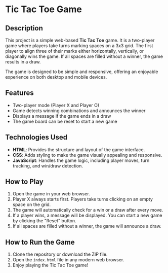 # Tic Tac Toe Game

## Description

This project is a simple web-based **Tic Tac Toe** game. It is a two-player game where players take turns marking spaces on a 3x3 grid. The first player to align three of their marks either horizontally, vertically, or diagonally wins the game. If all spaces are filled without a winner, the game results in a draw.

The game is designed to be simple and responsive, offering an enjoyable experience on both desktop and mobile devices.

## Features

- Two-player mode (Player X and Player O)
- Game detects winning combinations and announces the winner
- Displays a message if the game ends in a draw
- The game board can be reset to start a new game

## Technologies Used

- **HTML**: Provides the structure and layout of the game interface.
- **CSS**: Adds styling to make the game visually appealing and responsive.
- **JavaScript**: Handles the game logic, including player moves, turn tracking, and win/draw detection.

## How to Play

1. Open the game in your web browser.
2. Player X always starts first. Players take turns clicking on an empty space on the grid.
3. The game will automatically check for a win or a draw after every move.
4. If a player wins, a message will be displayed. You can start a new game by clicking the "Reset" button.
5. If all spaces are filled without a winner, the game will announce a draw.

## How to Run the Game

1. Clone the repository or download the ZIP file.
2. Open the `index.html` file in any modern web browser.
3. Enjoy playing the Tic Tac Toe game!
